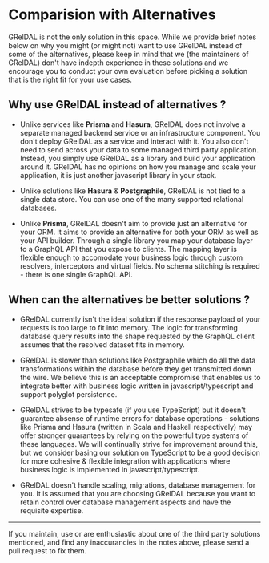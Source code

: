 # Comparision with Alternatives

GRelDAL is not the only solution in this space. While we provide brief notes below on why you might (or might not) want to use GRelDAL instead of some of the alternatives, please keep in mind that we (the maintainers of GRelDAL) don't have indepth experience in these solutions and we encourage you to conduct your own evaluation before picking a solution that is the right fit for your use cases.

## Why use GRelDAL instead of alternatives ?

- Unlike services like **Prisma** and **Hasura**, GRelDAL does not involve a separate managed backend service or an infrastructure component. You don't deploy GRelDAL as a service and interact with it. You also don't need to send across your data to some managed third party application. Instead, you simply use GRelDAL as a library and build your application around it. GRelDAL has no opinions on how you manage and scale your application, it is just another javascript library in your stack.

- Unlike solutions like **Hasura** & **Postgraphile**, GRelDAL is not tied to a single data store. You can use one of the many supported relational databases.

- Unlike **Prisma**, GRelDAL doesn't aim to provide just an alternative for your ORM. It aims to provide an alternative for both your ORM as well as your API builder. Through a single library you map your database layer to a GraphQL API that you expose to clients. The mapping layer is flexible enough to accomodate your business logic through custom resolvers, interceptors and virtual fields. No schema stitching is required - there is one single GraphQL API.

## When can the alternatives be better solutions ?

- GRelDAL currently isn't the ideal solution if the response payload of your requests is too large to fit into memory. The logic for transforming database query results into the shape requested by the GraphQL client assumes that the resolved dataset fits in memory.

- GRelDAL is slower than solutions like Postgraphile which do all the data transformations within the database before they get transmitted down the wire. We believe this is an acceptable compromise that enables us to integrate better with business logic written in javascript/typescript and support polyglot persistence.

- GRelDAL strives to be typesafe (if you use TypeScript) but it doesn't guarantee absense of runtime errors for database operations - solutions like Prisma and Hasura (written in Scala and Haskell respectively) may offer stronger guarantees by relying on the powerful type systems of these languages. We will continually strive for improvement around this, but we consider basing our solution on TypeScript to be a good decision for more cohesive & flexible integration with applications where business logic is implemented in javascript/typescript.

- GRelDAL doesn't handle scaling, migrations, database management for you. It is assumed that you are choosing GRelDAL because you want to retain control over database management aspects and have the requisite expertise.

---

If you maintain, use or are enthusiastic about one of the third party solutions mentioned, and find any inaccurancies in the notes above, please send a pull request to fix them.
